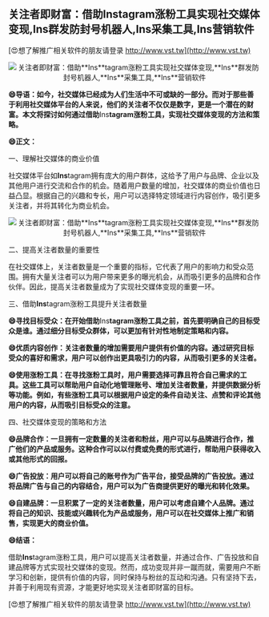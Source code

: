 ## **关注者即财富：借助**Ins**tagram涨粉工具实现社交媒体变现,**Ins**群发防封号机器人,**Ins**采集工具,**Ins**营销软件**

[😍想了解推广相关软件的朋友请登录 http://www.vst.tw](http://www.vst.tw)

 <center><img src="https://vst.tw/MP4/tuiguang/png/5.png" alt="关注者即财富：借助**Ins**tagram涨粉工具实现社交媒体变现,**Ins**群发防封号机器人,**Ins**采集工具,**Ins**营销软件"></center>

**😄导语：如今，社交媒体已经成为人们生活中不可或缺的一部分。而对于那些善于利用社交媒体平台的人来说，他们的关注者不仅仅是数字，更是一个潜在的财富。本文将探讨如何通过借助**Ins**tagram涨粉工具，实现社交媒体变现的方法和策略。**

**😄正文：**

一、理解社交媒体的商业价值

社交媒体平台如**Ins**tagram拥有庞大的用户群体，这给予了用户与品牌、企业以及其他用户进行交流和合作的机会。随着用户数量的增加，社交媒体的商业价值也日益凸显。根据自己的兴趣和专长，用户可以选择特定领域进行内容创作，吸引更多关注者，并将其转化为商业机会。

 <center><img src="https://vst.tw/MP4/tuiguang/png/2.png" alt="关注者即财富：借助**Ins**tagram涨粉工具实现社交媒体变现,**Ins**群发防封号机器人,**Ins**采集工具,**Ins**营销软件"></center>

二、提高关注者数量的重要性

在社交媒体上，关注者数量是一个重要的指标，它代表了用户的影响力和受众范围。拥有大量关注者可以为用户带来更多的曝光机会，从而吸引更多的品牌和合作伙伴。因此，提高关注者数量成为了实现社交媒体变现的重要一环。

三、借助**Ins**tagram涨粉工具提升关注者数量

**😄寻找目标受众：在开始借助**Ins**tagram涨粉工具之前，首先要明确自己的目标受众是谁。通过细分目标受众群体，可以更加有针对性地制定策略和内容。**

**😄优质内容创作：关注者数量的增加需要用户提供有价值的内容。通过研究目标受众的喜好和需求，用户可以创作出更具吸引力的内容，从而吸引更多的关注者。**

**😄使用涨粉工具：在寻找涨粉工具时，用户需要选择可靠且符合自己需求的工具。这些工具可以帮助用户自动化地管理账号、增加关注者数量，并提供数据分析等功能。例如，有些涨粉工具可以根据用户设定的条件自动关注、点赞和评论其他用户的内容，从而吸引目标受众的注意。**

四、社交媒体变现的策略和方法

**😄品牌合作：一旦拥有一定数量的关注者和粉丝，用户可以与品牌进行合作，推广他们的产品或服务。这种合作可以以付费或免费的形式进行，帮助用户获得收入或其他形式的回报。**

**😄广告投放：用户可以将自己的账号作为广告平台，接受品牌的广告投放。通过将品牌广告与自己的内容结合，用户可以为广告商提供更好的曝光和转化效果。**

**😄自建品牌：一旦积累了一定的关注者数量，用户可以考虑自建个人品牌。通过将自己的知识、技能或兴趣转化为产品或服务，用户可以在社交媒体上推广和销售，实现更大的商业价值。**

**😄结语：**

借助**Ins**tagram涨粉工具，用户可以提高关注者数量，并通过合作、广告投放和自建品牌等方式实现社交媒体的变现。然而，成功变现并非一蹴而就，需要用户不断学习和创新，提供有价值的内容，同时保持与粉丝的互动和沟通。只有坚持下去，并善于利用现有资源，才能更好地实现关注者即财富的目标。

[😍想了解推广相关软件的朋友请登录 http://www.vst.tw](http://www.vst.tw)



